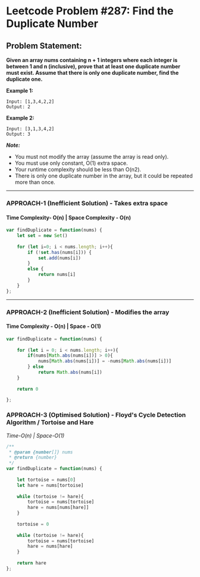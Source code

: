 # Leetcode Problem #287: Find the Duplicate Number

## Problem Statement:

**Given an array nums containing n + 1 integers where each integer is between 1 and n (inclusive), prove that at least one duplicate number must exist. Assume that there is only one duplicate number, find the duplicate one.**

**Example 1:**

```
Input: [1,3,4,2,2]
Output: 2
```

**Example 2:**

```
Input: [3,1,3,4,2]
Output: 3
```

***Note:***

- You must not modify the array (assume the array is read only).
- You must use only constant, O(1) extra space.
- Your runtime complexity should be less than O(n2).
- There is only one duplicate number in the array, but it could be repeated more than once.
---

### APPROACH-1 (Inefficient Solution) - Takes extra space

#### Time Complexity- O(n) | Space Complexity - O(n)

```javascript
var findDuplicate = function(nums) {
    let set = new Set()
    
    for (let i=0; i < nums.length; i++){
        if (!set.has(nums[i])) {
            set.add(nums[i])
        }
        else {
            return nums[i]
        }
    }
};
```

---

### APPROACH-2 (Inefficient Solution) - Modifies the array

#### Time Complexity - O(n) | Space - O(1)

```javascript
var findDuplicate = function(nums) {
    
    for (let i = 0; i < nums.length; i++){      
        if(nums[Math.abs(nums[i])] > 0){
            nums[Math.abs(nums[i])] = -nums[Math.abs(nums[i])]
        } else
            return Math.abs(nums[i])
    }
    
    return 0

};
```

### APPROACH-3 (Optimised Solution) - Floyd's Cycle Detection Algorithm / Tortoise and Hare 

_Time-O(n) | Space-O(1)_

```javascript
/**
 * @param {number[]} nums
 * @return {number}
 */
var findDuplicate = function(nums) {
    
    let tortoise = nums[0]
    let hare = nums[tortoise]
    
    while (tortoise != hare){
        tortoise = nums[tortoise]
        hare = nums[nums[hare]]
    }
    
    tortoise = 0
    
    while (tortoise != hare){
        tortoise = nums[tortoise]
        hare = nums[hare]
    }
    
    return hare
};

```
